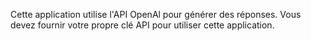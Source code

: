 Cette application utilise l'API OpenAl pour
générer des réponses. Vous devez fournir votre
propre clé API pour utiliser cette application.